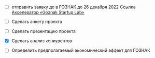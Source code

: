 
- [ ] отправить заявку до в ГОЗНАК до 26 декабря 2022
  Ссылка [Акселератор «Goznak Startup Lab»](https://accelerator.goznak.ru/)
- [ ] Сделать анкету проекта
- [ ] Сделать презентацию проекта
- [x] Сделать анализ конкурентов
- [ ] Определить предполагаемый экономический эффект для ГОЗНАК

 